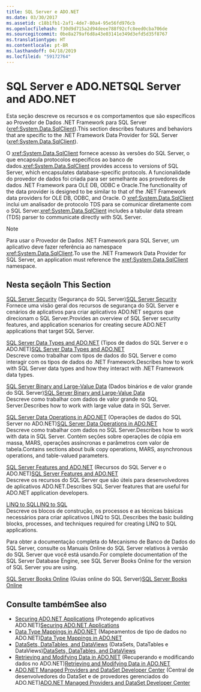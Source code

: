```yaml
---
title: SQL Server e ADO.NET
ms.date: 03/30/2017
ms.assetid: c18b1fb1-2af1-4de7-80a4-95e56fd976cb
ms.openlocfilehash: f30d9d715a2d94deee788f92cfc8eed0cba706de
ms.sourcegitcommit: 0be8a279af6d8a43e03141e349d3efd5d35f8767
ms.translationtype: HT
ms.contentlocale: pt-BR
ms.lasthandoff: 04/18/2019
ms.locfileid: "59172764"
---
```

# <a name="sql-server-and-adonet"></a><span data-ttu-id="4bea2-102">SQL Server e ADO.NET</span><span class="sxs-lookup"><span data-stu-id="4bea2-102">SQL Server and ADO.NET</span></span>
<span data-ttu-id="4bea2-103">Esta seção descreve os recursos e os comportamentos que são específicos ao Provedor de Dados .NET Framework para SQL Server (<xref:System.Data.SqlClient>).</span><span class="sxs-lookup"><span data-stu-id="4bea2-103">This section describes features and behaviors that are specific to the .NET Framework Data Provider for SQL Server (<xref:System.Data.SqlClient>).</span></span>  
  
 <span data-ttu-id="4bea2-104">O <xref:System.Data.SqlClient> fornece acesso às versões do SQL Server, o que encapsula protocolos específicos ao banco de dados.</span><span class="sxs-lookup"><span data-stu-id="4bea2-104"><xref:System.Data.SqlClient> provides access to versions of SQL Server, which encapsulates database-specific protocols.</span></span> <span data-ttu-id="4bea2-105">A funcionalidade do provedor de dados foi criada para ser semelhante aos provedores de dados .NET Framework para OLE DB, ODBC e Oracle.</span><span class="sxs-lookup"><span data-stu-id="4bea2-105">The functionality of the data provider is designed to be similar to that of the .NET Framework data providers for OLE DB, ODBC, and Oracle.</span></span> <span data-ttu-id="4bea2-106">O <xref:System.Data.SqlClient> inclui um analisador de protocolo TDS para se comunicar diretamente com o SQL Server.</span><span class="sxs-lookup"><span data-stu-id="4bea2-106"><xref:System.Data.SqlClient> includes a tabular data stream (TDS) parser to communicate directly with SQL Server.</span></span>  
  
> [!NOTE]
>  <span data-ttu-id="4bea2-107">Para usar o Provedor de Dados .NET Framework para SQL Server, um aplicativo deve fazer referência ao namespace <xref:System.Data.SqlClient>.</span><span class="sxs-lookup"><span data-stu-id="4bea2-107">To use the .NET Framework Data Provider for SQL Server, an application must reference the <xref:System.Data.SqlClient> namespace.</span></span>  
  
## <a name="in-this-section"></a><span data-ttu-id="4bea2-108">Nesta seção</span><span class="sxs-lookup"><span data-stu-id="4bea2-108">In This Section</span></span>  
 <span data-ttu-id="4bea2-109">[SQL Server Security](../../../../../docs/framework/data/adonet/sql/sql-server-security.md) (Segurança do SQL Server)</span><span class="sxs-lookup"><span data-stu-id="4bea2-109">[SQL Server Security](../../../../../docs/framework/data/adonet/sql/sql-server-security.md)</span></span>  
 <span data-ttu-id="4bea2-110">Fornece uma visão geral dos recursos de segurança do SQL Server e cenários de aplicativos para criar aplicativos ADO.NET seguros que direcionam o SQL Server.</span><span class="sxs-lookup"><span data-stu-id="4bea2-110">Provides an overview of SQL Server security features, and application scenarios for creating secure ADO.NET applications that target SQL Server.</span></span>  
  
 <span data-ttu-id="4bea2-111">[SQL Server Data Types and ADO.NET](../../../../../docs/framework/data/adonet/sql/sql-server-data-types.md) (Tipos de dados do SQL Server e o ADO.NET)</span><span class="sxs-lookup"><span data-stu-id="4bea2-111">[SQL Server Data Types and ADO.NET](../../../../../docs/framework/data/adonet/sql/sql-server-data-types.md)</span></span>  
 <span data-ttu-id="4bea2-112">Descreve como trabalhar com tipos de dados do SQL Server e como interagir com os tipos de dados do .NET Framework.</span><span class="sxs-lookup"><span data-stu-id="4bea2-112">Describes how to work with SQL Server data types and how they interact with .NET Framework data types.</span></span>  
  
 <span data-ttu-id="4bea2-113">[SQL Server Binary and Large-Value Data](../../../../../docs/framework/data/adonet/sql/sql-server-binary-and-large-value-data.md) (Dados binários e de valor grande do SQL Server)</span><span class="sxs-lookup"><span data-stu-id="4bea2-113">[SQL Server Binary and Large-Value Data](../../../../../docs/framework/data/adonet/sql/sql-server-binary-and-large-value-data.md)</span></span>  
 <span data-ttu-id="4bea2-114">Descreve como trabalhar com dados de valor grande no SQL Server.</span><span class="sxs-lookup"><span data-stu-id="4bea2-114">Describes how to work with large value data in SQL Server.</span></span>  
  
 <span data-ttu-id="4bea2-115">[SQL Server Data Operations in ADO.NET](../../../../../docs/framework/data/adonet/sql/sql-server-data-operations.md) (Operações de dados do SQL Server no ADO.NET)</span><span class="sxs-lookup"><span data-stu-id="4bea2-115">[SQL Server Data Operations in ADO.NET](../../../../../docs/framework/data/adonet/sql/sql-server-data-operations.md)</span></span>  
 <span data-ttu-id="4bea2-116">Descreve como trabalhar com dados no SQL Server.</span><span class="sxs-lookup"><span data-stu-id="4bea2-116">Describes how to work with data in SQL Server.</span></span> <span data-ttu-id="4bea2-117">Contém seções sobre operações de cópia em massa, MARS, operações assíncronas e parâmetros com valor de tabela.</span><span class="sxs-lookup"><span data-stu-id="4bea2-117">Contains sections about bulk copy operations, MARS, asynchronous operations, and table-valued parameters.</span></span>  
  
 <span data-ttu-id="4bea2-118">[SQL Server Features and ADO.NET](../../../../../docs/framework/data/adonet/sql/sql-server-features-and-adonet.md) (Recursos do SQL Server e o ADO.NET)</span><span class="sxs-lookup"><span data-stu-id="4bea2-118">[SQL Server Features and ADO.NET](../../../../../docs/framework/data/adonet/sql/sql-server-features-and-adonet.md)</span></span>  
 <span data-ttu-id="4bea2-119">Descreve os recursos do SQL Server que são úteis para desenvolvedores de aplicativos ADO.NET.</span><span class="sxs-lookup"><span data-stu-id="4bea2-119">Describes SQL Server features that are useful for ADO.NET application developers.</span></span>  
  
 [<span data-ttu-id="4bea2-120">LINQ to SQL</span><span class="sxs-lookup"><span data-stu-id="4bea2-120">LINQ to SQL</span></span>](../../../../../docs/framework/data/adonet/sql/linq/index.md)  
 <span data-ttu-id="4bea2-121">Descreve os blocos de construção, os processos e as técnicas básicas necessários para criar aplicativos LINQ to SQL.</span><span class="sxs-lookup"><span data-stu-id="4bea2-121">Describes the basic building blocks, processes, and techniques required for creating LINQ to SQL applications.</span></span>  
  
 <span data-ttu-id="4bea2-122">Para obter a documentação completa do Mecanismo de Banco de Dados do SQL Server, consulte os Manuais Online do SQL Server relativos à versão do SQL Server que você está usando.</span><span class="sxs-lookup"><span data-stu-id="4bea2-122">For complete documentation of the SQL Server Database Engine, see SQL Server Books Online for the version of SQL Server you are using.</span></span>  
  
 <span data-ttu-id="4bea2-123">[SQL Server Books Online](/sql/sql-server/sql-server-technical-documentation) (Guias online do SQL Server)</span><span class="sxs-lookup"><span data-stu-id="4bea2-123">[SQL Server Books Online](/sql/sql-server/sql-server-technical-documentation)</span></span>  
  
## <a name="see-also"></a><span data-ttu-id="4bea2-124">Consulte também</span><span class="sxs-lookup"><span data-stu-id="4bea2-124">See also</span></span>

- <span data-ttu-id="4bea2-125">[Securing ADO.NET Applications](../../../../../docs/framework/data/adonet/securing-ado-net-applications.md) (Protegendo aplicativos ADO.NET)</span><span class="sxs-lookup"><span data-stu-id="4bea2-125">[Securing ADO.NET Applications](../../../../../docs/framework/data/adonet/securing-ado-net-applications.md)</span></span>
- <span data-ttu-id="4bea2-126">[Data Type Mappings in ADO.NET](../../../../../docs/framework/data/adonet/data-type-mappings-in-ado-net.md) (Mapeamentos de tipo de dados no ADO.NET)</span><span class="sxs-lookup"><span data-stu-id="4bea2-126">[Data Type Mappings in ADO.NET](../../../../../docs/framework/data/adonet/data-type-mappings-in-ado-net.md)</span></span>
- <span data-ttu-id="4bea2-127">[DataSets, DataTables, and DataViews](../../../../../docs/framework/data/adonet/dataset-datatable-dataview/index.md) (DataSets, DataTables e DataViews)</span><span class="sxs-lookup"><span data-stu-id="4bea2-127">[DataSets, DataTables, and DataViews](../../../../../docs/framework/data/adonet/dataset-datatable-dataview/index.md)</span></span>
- <span data-ttu-id="4bea2-128">[Retrieving and Modifying Data in ADO.NET](../../../../../docs/framework/data/adonet/retrieving-and-modifying-data.md) (Recuperando e modificando dados no ADO.NET)</span><span class="sxs-lookup"><span data-stu-id="4bea2-128">[Retrieving and Modifying Data in ADO.NET](../../../../../docs/framework/data/adonet/retrieving-and-modifying-data.md)</span></span>
- <span data-ttu-id="4bea2-129">[ADO.NET Managed Providers and DataSet Developer Center](https://go.microsoft.com/fwlink/?LinkId=217917) (Central de desenvolvedores do DataSet e de provedores gerenciados do ADO.NET)</span><span class="sxs-lookup"><span data-stu-id="4bea2-129">[ADO.NET Managed Providers and DataSet Developer Center](https://go.microsoft.com/fwlink/?LinkId=217917)</span></span>
